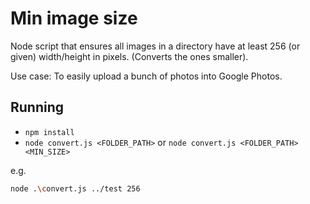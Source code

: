 # Min image size

Node script that ensures all images in a directory have at least 256 (or given) width/height in pixels. (Converts the ones smaller).

Use case: To easily upload a bunch of photos into Google Photos.

## Running

- `npm install`
- `node convert.js <FOLDER_PATH>` or `node convert.js <FOLDER_PATH> <MIN_SIZE>`

e.g.

```sh
node .\convert.js ../test 256
```
